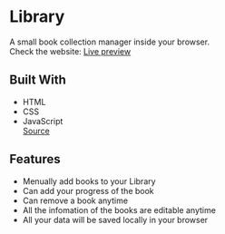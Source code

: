 # Library
A small book collection manager inside your browser.\
Check the website: [Live preview](https://mohamedmaaiz.github.io/library/)

## Built With
- HTML
- CSS
- JavaScript\
[Source](https://www.theodinproject.com/paths/full-stack-javascript/courses/javascript/lessons/library)

## Features
- Menually add books to your Library
- Can add your progress of the book
- Can remove a book anytime
- All the infomation of the books are editable anytime
- All your data will be saved locally in your browser
